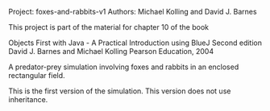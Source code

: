 Project: foxes-and-rabbits-v1
Authors: Michael Kolling and David J. Barnes

This project is part of the material for chapter 10 of the book

   Objects First with Java - A Practical Introduction using BlueJ
   Second edition
   David J. Barnes and Michael Kolling
   Pearson Education, 2004

A predator-prey simulation involving foxes and rabbits in
an enclosed rectangular field.

This is the first version of the simulation. This version
does not use inheritance.
